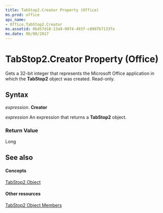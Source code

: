 ```yaml
---
title: TabStop2.Creator Property (Office)
ms.prod: office
api_name:
- Office.TabStop2.Creator
ms.assetid: 0bd57d18-13a9-0974-493f-c8907b7133fe
ms.date: 06/08/2017
---
```



# TabStop2.Creator Property (Office)

Gets a 32-bit integer that represents the Microsoft Office application in which the **TabStop2** object was created. Read-only.


## Syntax

 _expression_. **Creator**

 _expression_ An expression that returns a **TabStop2** object.


### Return Value

Long


## See also


#### Concepts


[TabStop2 Object](tabstop2-object-office.md)
#### Other resources


[TabStop2 Object Members](tabstop2-members-office.md)


